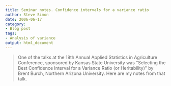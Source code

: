 ```yaml
---
title: Seminar notes. Confidence intervals for a variance ratio
author: Steve Simon
date: 2006-06-17
category:
- Blog post
tags:
- Analysis of variance
output: html_document
---
```

> One of the talks at the 18th Annual Applied Statistics in Agriculture
> Conference, sponsored by Kansas State University was \"Selecting the
> Best Confidence Interval for a Variance Ratio (or Heritability)\" by
> Brent Burch, Northern Arizona University. Here are my notes from that
> talk.
